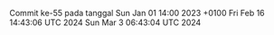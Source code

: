 Commit ke-55 pada tanggal Sun Jan 01 14:00 2023 +0100
Fri Feb 16 14:43:06 UTC 2024
Sun Mar  3 06:43:04 UTC 2024
